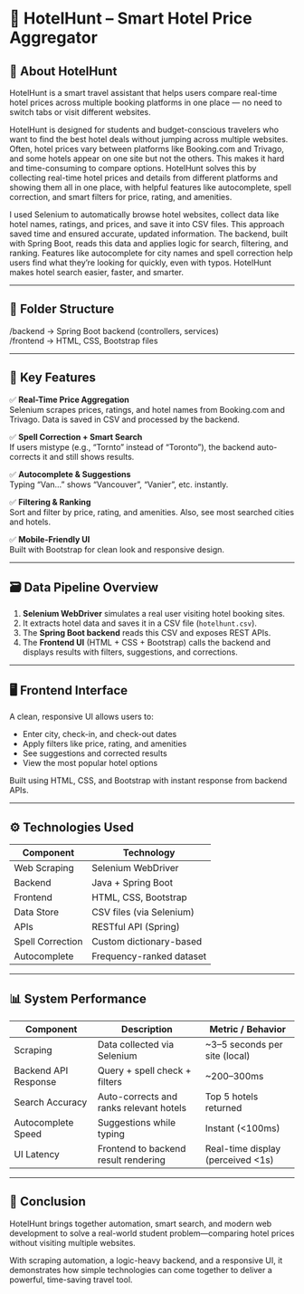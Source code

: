 # 🏨 HotelHunt – Smart Hotel Price Aggregator

## 📖 About HotelHunt  
HotelHunt is a smart travel assistant that helps users compare real-time hotel prices across multiple booking platforms in one place — no need to switch tabs or visit different websites.

HotelHunt is designed for students and budget-conscious travelers who want to find the best hotel deals without jumping across multiple websites. Often, hotel prices vary between platforms like Booking.com and Trivago, and some hotels appear on one site but not the others. This makes it hard and time-consuming to compare options. HotelHunt solves this by collecting real-time hotel prices and details from different platforms and showing them all in one place, with helpful features like autocomplete, spell correction, and smart filters for price, rating, and amenities.

I used Selenium to automatically browse hotel websites, collect data like hotel names, ratings, and prices, and save it into CSV files. This approach saved time and ensured accurate, updated information. The backend, built with Spring Boot, reads this data and applies logic for search, filtering, and ranking. Features like autocomplete for city names and spell correction help users find what they’re looking for quickly, even with typos. HotelHunt makes hotel search easier, faster, and smarter.

---
## 📂 Folder Structure  

/backend → Spring Boot backend (controllers, services) <br>
/frontend → HTML, CSS, Bootstrap files <br>

---

## 🔑 Key Features  
✅ **Real-Time Price Aggregation**  
Selenium scrapes prices, ratings, and hotel names from Booking.com and Trivago. Data is saved in CSV and processed by the backend.

✅ **Spell Correction + Smart Search**  
If users mistype (e.g., “Tornto” instead of “Toronto”), the backend auto-corrects it and still shows results.

✅ **Autocomplete & Suggestions**  
Typing “Van…” shows “Vancouver”, “Vanier”, etc. instantly.  

✅ **Filtering & Ranking**  
Sort and filter by price, rating, and amenities. Also, see most searched cities and hotels.

✅ **Mobile-Friendly UI**  
Built with Bootstrap for clean look and responsive design.

---

## 🗃️ Data Pipeline Overview  
1. **Selenium WebDriver** simulates a real user visiting hotel booking sites.  
2. It extracts hotel data and saves it in a CSV file (`hotelhunt.csv`).  
3. The **Spring Boot backend** reads this CSV and exposes REST APIs.  
4. The **Frontend UI** (HTML + CSS + Bootstrap) calls the backend and displays results with filters, suggestions, and corrections.

---

## 🖥️ Frontend Interface  
A clean, responsive UI allows users to:
- Enter city, check-in, and check-out dates  
- Apply filters like price, rating, and amenities  
- See suggestions and corrected results  
- View the most popular hotel options  

Built using HTML, CSS, and Bootstrap with instant response from backend APIs.

---

## ⚙️ Technologies Used  
| Component        | Technology              |
|------------------|--------------------------|
| Web Scraping     | Selenium WebDriver       |
| Backend          | Java + Spring Boot       |
| Frontend         | HTML, CSS, Bootstrap     |
| Data Store       | CSV files (via Selenium) |
| APIs             | RESTful API (Spring)     |
| Spell Correction | Custom dictionary-based  |
| Autocomplete     | Frequency-ranked dataset |

---

## 📊 System Performance  
| Component            | Description                                      | Metric / Behavior                           |
|----------------------|--------------------------------------------------|---------------------------------------------|
| Scraping             | Data collected via Selenium                     | ~3–5 seconds per site (local)               |
| Backend API Response | Query + spell check + filters                   | ~200–300ms                                  |
| Search Accuracy      | Auto-corrects and ranks relevant hotels         | Top 5 hotels returned                       |
| Autocomplete Speed   | Suggestions while typing                        | Instant (<100ms)                            |
| UI Latency           | Frontend to backend result rendering            | Real-time display (perceived <1s)           |

---

## 📝 Conclusion  
HotelHunt brings together automation, smart search, and modern web development to solve a real-world student problem—comparing hotel prices without visiting multiple websites.

With scraping automation, a logic-heavy backend, and a responsive UI, it demonstrates how simple technologies can come together to deliver a powerful, time-saving travel tool.
